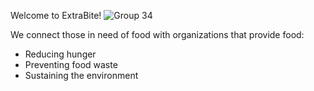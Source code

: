 Welcome to ExtraBite!
![Group 34](https://user-images.githubusercontent.com/100104182/233845851-2f2e2d51-0854-4252-807b-91eb805cf0bc.png)

We connect those in need of food with organizations that provide food:

* Reducing hunger
* Preventing food waste
* Sustaining the environment

